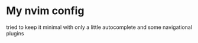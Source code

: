 # My nvim config

tried to keep it minimal with only a little autocomplete and some
navigational plugins

